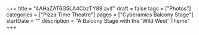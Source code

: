 +++
title = "4AHaZAT6G5LA4CbzTY89.avif"
draft = false
tags = ["Photos"]
categories = ["Pizza Time Theatre"]
pages = ["Cyberamics Balcony Stage"]
startDate = ""
description = "A Balcony Stage with the 'Wild West' Theme"
+++
